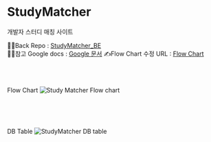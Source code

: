 # StudyMatcher
개발자 스터디 매칭 사이트

✍🏻Back Repo : [StudyMatcher_BE](https://github.com/Thirdsense3/StudyMatcher_BE)  
✍🏻참고 Google docs : [Google 문서](https://docs.google.com/document/d/1X1P-m9sL4iWKePTRhvlW2BScIvwCzL2ydbH7vDpWv-Q/edit)
✍Flow Chart 수정 URL : [Flow Chart](https://miro.com/app/board/o9J_lzNDfgk=/)

<br>
<br>

Flow Chart
![Study Matcher Flow chart](https://user-images.githubusercontent.com/14210444/132620951-6c6976cd-fc87-4f58-a918-996858e5d115.jpg)


<br>
<br>
<br>

DB Table
![StudyMatcher DB table](https://user-images.githubusercontent.com/14210444/132128570-9da93696-7068-48c8-bc6d-9d96e0ec76f9.png)

